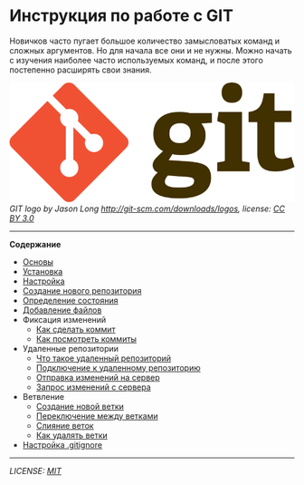 # Инструкция по работе с GIT

Новичков часто пугает большое количество замысловатых команд и сложных аргументов. Но для начала все они и не нужны. Можно начать с изучения наиболее часто используемых команд, и после этого постепенно расширять свои знания. 

![git.logo](image.png)
*GIT logo by Jason Long http://git-scm.com/downloads/logos, license: [CC BY 3.0](https://creativecommons.org/licenses/by/3.0/deed.en)*


---

**Содержание**

- [Основы](basics.md)
- [Установка](installation.md)
- [Настройка](customization.md)
- [Создание нового репозитория](new_repository.md)
- [Определение состояния](status.md)
- [Добавление файлов](add.md)
- Фиксация изменений
  - [Как сделать коммит]()
  - [Как посмотреть коммиты]()
- Удаленные репозитории
  - [Что такое удаленный репозиторий]()  
  - [Подключение к удаленному репозиторию]()
  - [Отправка изменений на сервер]()
  - [Запрос изменений с сервера]()
- Ветвление
  - [Создание новой ветки]()
  - [Переключение между ветками]()
  - [Слияние веток]()
  - [Как удалять ветки]()
- [Настройка .gitignore]()  

---
*LICENSE: [MIT](license.md)*